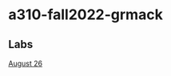 # a310-fall2022-grmack
## Labs
[August 26](https://github.com/c212/a310-fall2022-grmack/tree/main/0826)
